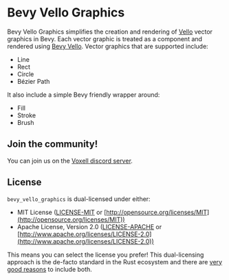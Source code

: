 # Bevy Vello Graphics

Bevy Vello Graphics simplifies the creation and rendering of [Vello](https://github.com/linebender/vello) vector graphics in Bevy. Each vector graphic is treated as a component and rendered using [Bevy Vello](https://github.com/linebender/bevy_vello). Vector graphics that are supported include:

- Line
- Rect
- Circle
- Bézier Path

It also include a simple Bevy friendly wrapper around:

- Fill
- Stroke
- Brush

## Join the community!

You can join us on the [Voxell discord server](https://discord.gg/Mhnyp6VYEQ).

## License

`bevy_vello_graphics` is dual-licensed under either:

- MIT License ([LICENSE-MIT](LICENSE-MIT) or [http://opensource.org/licenses/MIT](http://opensource.org/licenses/MIT))
- Apache License, Version 2.0 ([LICENSE-APACHE](LICENSE-APACHE) or [http://www.apache.org/licenses/LICENSE-2.0](http://www.apache.org/licenses/LICENSE-2.0))

This means you can select the license you prefer!
This dual-licensing approach is the de-facto standard in the Rust ecosystem and there are [very good reasons](https://github.com/bevyengine/bevy/issues/2373) to include both.
